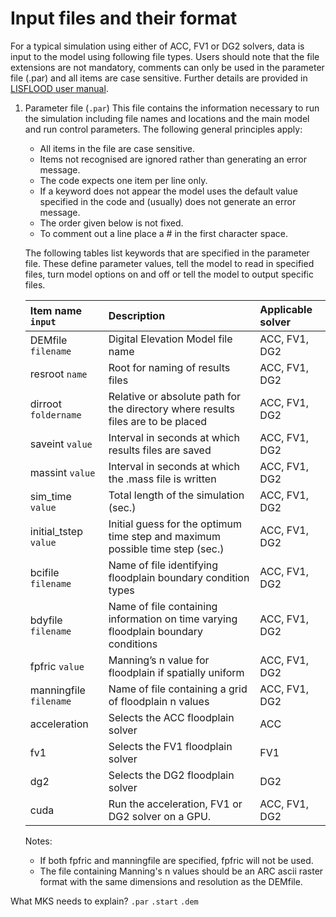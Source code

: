 # Input files and their format
For a typical simulation using either of ACC, FV1 or DG2 solvers, data is input to the model using following file types. Users should note that the file extensions are not mandatory, comments can only be used in the parameter file (.par) and all items are case sensitive. Further details are provided in [LISFLOOD user manual](https://drive.google.com/file/d/1Yk5txMWWfSqPcPOqjQh30XLSp8Sypy1M/view). 

1. Parameter file (`.par`)
   This file contains the information necessary to run the simulation including file names and locations and the main model and run control parameters. The following general    principles apply:
   * All items in the file are case sensitive.
   * Items not recognised are ignored rather than generating an error message.
   * The code expects one item per line only.
   * If a keyword does not appear the model uses the default value specified in the code and (usually) does not generate an error message.
   * The order given below is not fixed.
   * To comment out a line place a # in the first character space.

   The following tables list keywords that are specified in the parameter file. These define parameter values, tell the model to read in specified files, turn model options on and off or tell the model to output specific files.


   | Item name `input` | Description | Applicable solver |
   | :---         | :---      | :--- |
   | DEMfile `filename`   | Digital Elevation Model file name     | ACC, FV1, DG2    |
   | resroot `name`     | Root for naming of results files       | ACC, FV1, DG2     |
   | dirroot `foldername`     | Relative or absolute path for the directory where results files are to be placed       | ACC, FV1, DG2      |
   | saveint `value`     | Interval in seconds at which results files are saved       | ACC, FV1, DG2     |
   | massint `value`     | Interval in seconds at which the .mass file is written     | ACC, FV1, DG2     |
   | sim_time `value`     | Total length of the simulation (sec.)       | ACC, FV1, DG2      |
   | initial_tstep `value`     | Initial guess for the optimum time step and maximum possible time step (sec.)      | ACC, FV1, DG2      |
   | bcifile `filename`     | Name of file identifying floodplain boundary condition types       | ACC, FV1, DG2     |
   | bdyfile `filename`     | Name of file containing information on time varying floodplain boundary conditions       | ACC, FV1, DG2     |
   | fpfric `value`     | Manning’s n value for floodplain if spatially uniform       | ACC, FV1, DG2      |
   | manningfile `filename`     | Name of file containing a grid of floodplain n values       | ACC, FV1, DG2      |
   | acceleration        | Selects the ACC floodplain solver       | ACC      |
   | fv1     | Selects the FV1 floodplain solver       | FV1      |
   | dg2     | Selects the DG2 floodplain solver       | DG2      |
   | cuda    | Run the acceleration, FV1 or DG2 solver on a GPU.       | ACC, FV1, DG2      |
   
   
   Notes: 
     * If both fpfric and manningfile are specified, fpfric will not be used.
     * The file containing Manning's n values should be an ARC ascii raster format with the same dimensions and resolution as the DEMfile. 


What MKS needs to explain? 
`.par`
`.start`
`.dem`

